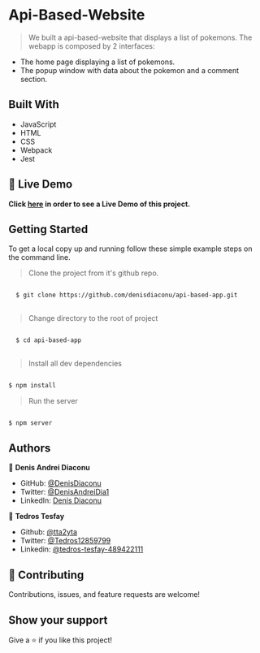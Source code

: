 # Api-Based-Website

> We built a api-based-website that displays a list of pokemons. The webapp is composed by 2 interfaces:
> 
-  The home page displaying a list of pokemons.
-  The popup window with data about the pokemon and a comment section.

## Built With

- JavaScript
- HTML
- CSS
- Webpack
- Jest


## 🔴 Live Demo <a name = "live"></a>
**Click [here](https://rawcdn.githack.com/denisdiaconu/api-based-app/301539db7f133befc5d56fa0cd32c1e95c8a1eac/src/index.html) in order to see a Live Demo of this project.**

## Getting Started

To get a local copy up and running follow these simple example steps on the command line.
> Clone the project from it's github repo.
```bash

  $ git clone https://github.com/denisdiaconu/api-based-app.git
  
```

> Change directory to the root of project
```bash

  $ cd api-based-app
  
  ```
  
> Install all dev dependencies
  ```bash

  $ npm install

```

> Run the server
  ```bash

  $ npm server

```


## Authors

👤 **Denis Andrei Diaconu**

- GitHub: [@DenisDiaconu](https://github.com/denisdiaconu)
- Twitter: [@DenisAndreiDia1](https://twitter.com/DenisAndreiDia1)
- LinkedIn: [Denis Diaconu](https://www.linkedin.com/in/denis-diaconu-1394091b7/)


👤 **Tedros Tesfay**

- Github: [@tta2yta](https://github.com/tta2yta)
- Twitter: [@Tedros12859799](https://twitter.com/Tedros12859799)
- Linkedin: [@tedros-tesfay-489422111](https://www.linkedin.com/in/tedros-tesfay-489422111/)


## 🤝 Contributing

Contributions, issues, and feature requests are welcome!

## Show your support

Give a ⭐️ if you like this project!
